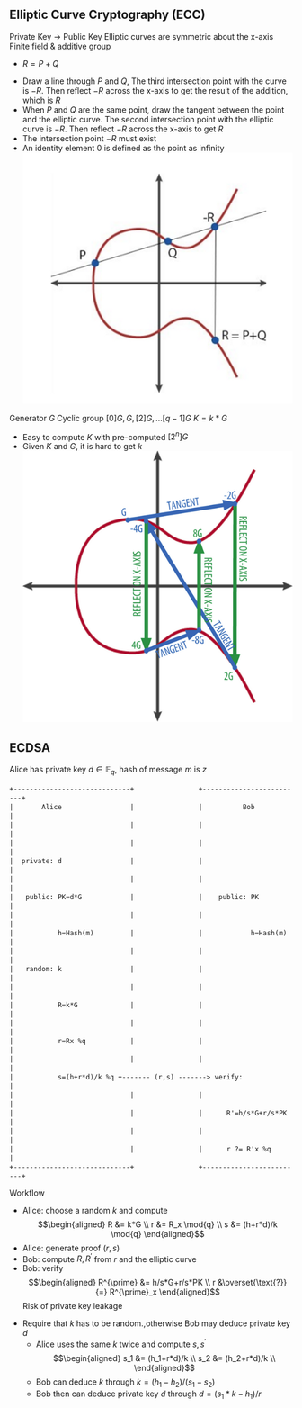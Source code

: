 ## Elliptic Curve Cryptography (ECC)
Private Key -> Public Key
Elliptic curves are symmetric about the x-axis
Finite field & additive group
+ $R = P + Q$
- Draw a line through $P$ and $Q$, The third intersection point with the curve is $-R$. Then reflect $-R$ across the x-axis to get the result of the addition, which is $R$
- When $P$ and $Q$ are the same point, draw the tangent between the point and the elliptic curve. The second intersection point with the elliptic curve is $-R$. Then reflect $-R$ across the x-axis to get $R$
- The intersection point $-R$ must exist
- An identity element 0 is defined as the point as infinity
![](./assets/ecdsa-1.png)

Generator $G$
Cyclic group $[0]G, G, [2]G, ... [q-1]G$ 
$K = k * G$

- Easy to compute $K$ with pre-computed $[2^n]G$
- Given $K$ and $G$, it is hard to get $k$
![](./assets/ecdsa-2.png)

## ECDSA
Alice has private key $d \in \mathbb{F}_q$, hash of message $m$ is $z$

```
+-----------------------------+                +-------------------------+
|       Alice                 |                |          Bob            |
|                             |                |                         |
|                             |                |                         |
|  private: d                 |                |                         |
|                             |                |                         |
|   public: PK=d*G            |                |    public: PK           |
|                             |                |                         |
|           h=Hash(m)         |                |            h=Hash(m)    |
|                             |                |                         |
|   random: k                 |                |                         |
|                             |                |                         |
|           R=k*G             |                |                         |
|                             |                |                         |
|           r=Rx %q           |                |                         |
|                             |                |                         |
|           s=(h+r*d)/k %q +------- (r,s) -------> verify:               |
|                             |                |                         |
|                             |                |      R'=h/s*G+r/s*PK    |
|                             |                |                         |
|                             |                |      r ?= R'x %q        |
+-----------------------------+                +-------------------------+
```

Workflow
- Alice: choose a random $k$ and compute $$\begin{aligned}
R &= k*G \\
r &= R_x \mod{q} \\
s &= (h+r*d)/k \mod{q}
\end{aligned}$$
- Alice: generate proof $(r,s)$
- Bob: compute $R,R^{\prime}$ from $r$ and the elliptic curve
- Bob: verify $$\begin{aligned}
R^{\prime} &= h/s*G+r/s*PK \\
r &\overset{\text{?}}{=} R^{\prime}_x
\end{aligned}$$
Risk of private key leakage
+ Require that $k$ has to be random.,otherwise Bob may deduce private key $d$
	+ Alice uses the same $k$ twice and compute $s,s^{\prime}$ $$\begin{aligned}
	s_1 &= (h_1+r*d)/k \\
	s_2 &= (h_2+r*d)/k \\
	\end{aligned}$$
	+ Bob can deduce $k$ through $k=(h_1-h_2)/(s_1-s_2)$
	+ Bob then can deduce private key $d$ through $d=(s_1*k-h_1)/r$